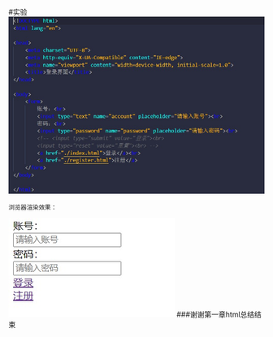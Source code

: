 #实验
    ![avater](./../images/snipaste20220510_221746.jpg)

    浏览器渲染效果：
![avater](../images/snipaste20220510_221756.jpg)
###谢谢第一章html总结结束